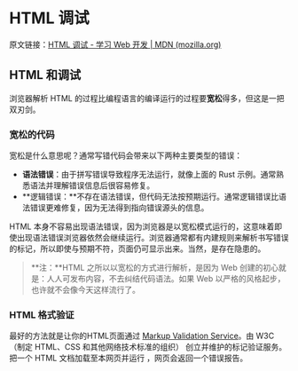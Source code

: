 # HTML 调试

原文链接：[HTML 调试 - 学习 Web 开发 | MDN (mozilla.org)](https://developer.mozilla.org/zh-CN/docs/learn/HTML/Introduction_to_HTML/Debugging_HTML)

## HTML 和调试

浏览器解析 HTML 的过程比编程语言的编译运行的过程要**宽松**得多，但这是一把双刃剑。

### 宽松的代码

宽松是什么意思呢？通常写错代码会带来以下两种主要类型的错误：

- **语法错误**：由于拼写错误导致程序无法运行，就像上面的 Rust 示例。通常熟悉语法并理解错误信息后很容易修复。
- **逻辑错误：**不存在语法错误，但代码无法按预期运行。通常逻辑错误比语法错误更难修复，因为无法得到指向错误源头的信息。

HTML 本身不容易出现语法错误，因为浏览器是以宽松模式运行的，这意味着即使出现语法错误浏览器依然会继续运行。浏览器通常都有内建规则来解析书写错误的标记，所以即使与预期不符，页面仍可显示出来。当然，是存在隐患的。

> **注：**HTML 之所以以宽松的方式进行解析，是因为 Web 创建的初心就是：人人可发布内容，不去纠结代码语法。如果 Web 以严格的风格起步，也许就不会像今天这样流行了。

### HTML 格式验证

最好的方法就是让你的HTML页面通过 [Markup Validation Service](https://validator.w3.org/)。由 W3C（制定 HTML、CSS 和其他网络技术标准的组织） 创立并维护的标记验证服务。把一个 HTML 文档加载至本网页并运行 ，网页会返回一个错误报告。

